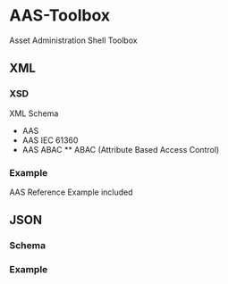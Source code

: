 # AAS-Toolbox

Asset Administration Shell Toolbox

## XML

### XSD

XML Schema

* AAS
* AAS IEC 61360
* AAS ABAC 
** ABAC (Attribute Based Access Control)

### Example

AAS Reference Example included


## JSON

### Schema

### Example